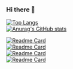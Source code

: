 ### Hi there 👋

<!--
**BouncyBird/BouncyBird** is a ✨ _special_ ✨ repository because its `README.md` (this file) appears on your GitHub profile.

Here are some ideas to get you started:

- 🔭 I’m currently working on ...
- 🌱 I’m currently learning ...
- 👯 I’m looking to collaborate on ...
- 🤔 I’m looking for help with ...
- 💬 Ask me about ...
- 📫 How to reach me: ...
- 😄 Pronouns: ...
- ⚡ Fun fact: ...
-->
  
[![Top Langs](https://github-readme-stats.vercel.app/api/top-langs/?username=BouncyBird&langs_count=8&theme=radical)](https://github.com/anuraghazra/github-readme-stats)  \
[![Anurag's GitHub stats](https://github-readme-stats.vercel.app/api?username=BouncyBird&show_icons=true&theme=radical)](https://github.com/anuraghazra/github-readme-stats)


[![Readme Card](https://github-readme-stats.vercel.app/api/pin/?username=BouncyBird&repo=Flask-Blog)](https://github.com/anuraghazra/github-readme-stats)  
[![Readme Card](https://github-readme-stats.vercel.app/api/pin/?username=BouncyBird&repo=Django-Blog)](https://github.com/anuraghazra/github-readme-stats)  
[![Readme Card](https://github-readme-stats.vercel.app/api/pin/?username=BouncyBird&repo=Auto-Google-Form-Filler)](https://github.com/anuraghazra/github-readme-stats)  
[![Readme Card](https://github-readme-stats.vercel.app/api/pin/?username=BouncyBird&repo=ezocr)](https://github.com/anuraghazra/github-readme-stats)  
